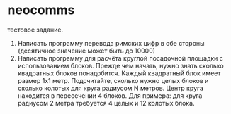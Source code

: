 # neocomms
тестовое задание.  


1) Написать программу перевода римских цифр в обе стороны (десятичное
значение может быть до 10000)
2) Написать программу для расчёта круглой посадочной площадки с
использованием блоков. Прежде чем начать, нужно знать сколько квадратных
блоков  понадобится. Каждый квадратный блок имеет размер 1x1 метр.
Подсчитайте, сколько нужно целых блоков и сколько колотых для круга
радиусом N метров. Центр круга находится в пересечении 4 блоков. Для
примера: для круга радиусом 2 метра требуется 4 целых и 12 колотых блока.

